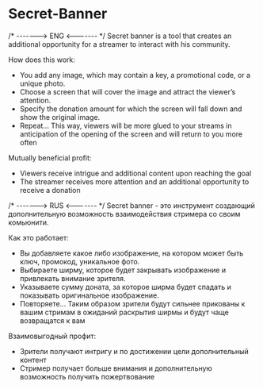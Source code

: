 # Secret-Banner
/* -------> ENG <------- */
Secret banner is a tool that creates an additional opportunity for a streamer to interact with his community.

How does this work: 
- You add any image, which may contain a key, a promotional code, or a unique photo. 
- Choose a screen that will cover the image and attract the viewer’s attention.
- Specify the donation amount for which the screen will fall down and show the original image.
- Repeat...
This way, viewers will be more glued to your streams in anticipation of the opening of the screen and will return to you more often

Mutually beneficial profit:
- Viewers receive intrigue and additional content upon reaching the goal
- The streamer receives more attention and an additional opportunity to receive a donation

/* -------> RUS <------- */
Secret banner - это инструмент создающий дополнительную возможность взаимодействия стримера со своим комьюнити.

Как это работает: 
- Вы добавляете какое либо изображение, на котором может быть ключ, промокод, уникальное фото. 
- Выбираете ширму, которое будет закрывать изображение и привлекать внимание зрителя.
- Указываете сумму доната, за которое ширма будет спадать и показывать оригинальное изображение.
- Повторяете...
Таким образом зрители будут сильнее прикованы к вашим стримам в ожиданий раскрытия ширмы и будут чаще возвращатся к вам



Взаимовыгодный профит:
- Зрители получают интригу и по достижении цели дополнительный контент
- Стример получает больше внимания и дополнительную возможность получить пожертвование
